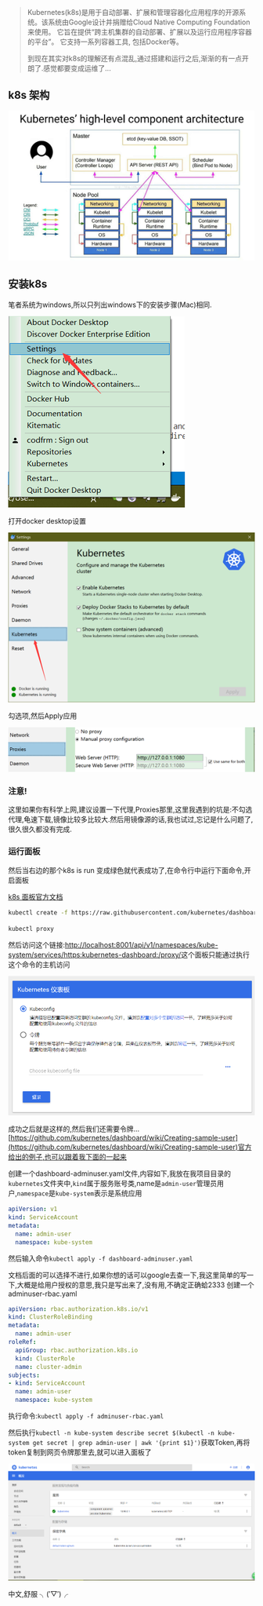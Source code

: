 > Kubernetes(k8s)是用于自动部署、扩展和管理容器化应用程序的开源系统。该系统由Google设计并捐赠给Cloud Native Computing Foundation来使用。 它旨在提供“跨主机集群的自动部署、扩展以及运行应用程序容器的平台”。 它支持一系列容器工具, 包括Docker等。
> 
> 到现在其实对k8s的理解还有点混乱,通过搭建和运行之后,渐渐的有一点开朗了.感觉都要变成运维了...

## k8s 架构
![](img/5_k8s.png)

## 安装k8s
笔者系统为windows,所以只列出windows下的安装步骤(Mac)相同.

![](img/5_1.png)

打开docker desktop设置

![](img/5_2.png)

勾选项,然后Apply应用

![](img/5_3.png)

### **注意!**

这里如果你有科学上网,建议设置一下代理,Proxies那里,这里我遇到的坑是:不勾选代理,龟速下载,镜像比较多比较大.然后用镜像源的话,我也试过,忘记是什么问题了,很久很久都没有完成.

### 运行面板
然后当右边的那个k8s is run 变成绿色就代表成功了,在命令行中运行下面命令,开启面板

[k8s 面板官方文档](https://kubernetes.io/docs/tasks/access-application-cluster/web-ui-dashboard/)
```sh
kubectl create -f https://raw.githubusercontent.com/kubernetes/dashboard/master/aio/deploy/recommended/kubernetes-dashboard.yaml

kubectl proxy
```
然后访问这个链接:[http://localhost:8001/api/v1/namespaces/kube-system/services/https:kubernetes-dashboard:/proxy/](http://localhost:8001/api/v1/namespaces/kube-system/services/https:kubernetes-dashboard:/proxy/)这个面板只能通过执行这个命令的主机访问

![](img/5_4.png)

成功之后就是这样的,然后我们还需要令牌...[https://github.com/kubernetes/dashboard/wiki/Creating-sample-user](https://github.com/kubernetes/dashboard/wiki/Creating-sample-user)官方给出的例子,也可以跟着我下面的一起来

创建一个dashboard-adminuser.yaml文件,内容如下,我放在我项目目录的```kubernetes```文件夹中,```kind```属于服务账号类,name是```admin-user```管理员用户,```namespace```是```kube-system```表示是系统应用

```yaml
apiVersion: v1
kind: ServiceAccount
metadata:
  name: admin-user
  namespace: kube-system
```
然后输入命令```kubectl apply -f dashboard-adminuser.yaml```

文档后面的可以选择不进行,如果你想的话可以google去查一下,我这里简单的写一下,大概是给用户授权的意思,我只是写出来了,没有用,不确定正确蛤2333
创建一个adminuser-rbac.yaml
```yaml
apiVersion: rbac.authorization.k8s.io/v1
kind: ClusterRoleBinding
metadata:
  name: admin-user
roleRef:
  apiGroup: rbac.authorization.k8s.io
  kind: ClusterRole
  name: cluster-admin
subjects:
- kind: ServiceAccount
  name: admin-user
  namespace: kube-system
```
执行命令:```kubectl apply -f adminuser-rbac.yaml```

然后执行```kubectl -n kube-system describe secret $(kubectl -n kube-system get secret | grep admin-user | awk '{print $1}')```获取Token,再将token复制到网页令牌那里去,就可以进入面板了

![](img/5_5.png)

中文,舒服 ╮(‵▽′)╭


